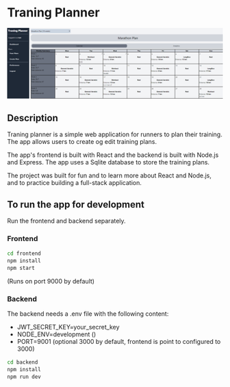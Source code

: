 # Traning Planner

![Training Plans](images/Overview.png)

## Description

Traning planner is a simple web application for runners to plan their training. The app allows users to create og edit training plans.

The app's frontend is built with React and the backend is built with Node.js and Express. The app uses a Sqlite database to store the training plans.

The project was built for fun and to learn more about React and Node.js, and to practice building a full-stack application.

## To run the app for development

Run the frontend and backend separately.

### Frontend

```bash
cd frontend
npm install
npm start
```

(Runs on port 9000 by default)

### Backend

The backend needs a .env file with the following content:

- JWT_SECRET_KEY=your_secret_key
- NODE_ENV=development ()
- PORT=9001 (optional 3000 by default, frontend is point to configured to 3000)

```bash
cd backend
npm install
npm run dev
```
